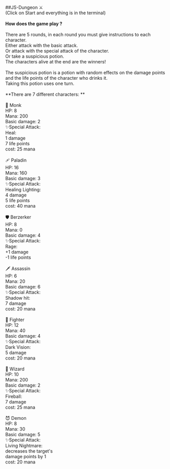 ##JS-Dungeon ⚔️<br>
(Click on Start and everything is in the terminal)<br>
<br>
**How does the game play ?**<br>
<br>
There are 5 rounds, in each round you must give instructions to each character. <br>
Either attack with the basic attack.<br>
Or attack with the special attack of the character.<br>
Or take a suspicious potion. <br>
The characters alive at the end are the winners!<br>
<br>
The suspicious potion is a potion with random effects on the damage points and the life points of the character who drinks it. <br>
Taking this potion uses one turn.<br>
<br>
**There are 7 different characters: **<br>
<br>
🙏 Monk<br>
HP: 8<br>
Mana: 200<br>
Basic damage: 2<br>
✨Special Attack:<br>
Heal:<br>
  1 damage<br>
  7 life points<br>
  cost: 25 mana<br>
<br>
🩹 Paladin<br>
HP: 16<br>
Mana: 160<br>
Basic damage: 3<br>
✨Special Attack:<br>
Healing Lighting:<br>
  4 damage<br>
  5 life points<br>
  cost: 40 mana<br>
<br>
🛡️ Berzerker<br>
HP: 8<br>
Mana: 0<br>
Basic damage: 4<br>
✨Special Attack:<br>
 Rage:<br>
  +1 damage<br>
  -1 life points<br>
<br>
🗡️ Assassin<br>
HP: 6<br>
Mana: 20<br>
Basic damage: 6<br>
✨Special Attack:<br>
 Shadow hit:<br>
  7 damage<br>
  cost: 20 mana<br>
<br>
🥊 Fighter<br>
HP: 12<br>
Mana: 40<br>
Basic damage: 4<br>
✨Special Attack:<br>
 Dark Vision:<br>
  5 damage<br>
  cost: 20 mana<br>
<br>
🧙 Wizard<br>
HP: 10<br>
Mana: 200<br>
Basic damage: 2<br>
✨Special Attack:<br>
 Fireball:<br>
  7 damage<br>
  cost: 25 mana<br>
<br>
😈 Demon<br>
HP: 8<br>
Mana: 30<br>
Basic damage: 5<br>
✨Special Attack:<br>
 Living Nightmare:<br>
  decreases the target's<br>
  damage points by 1<br>
  cost: 20 mana<br>
<br>
